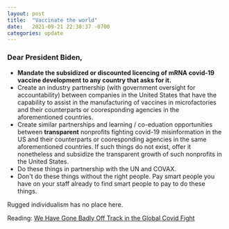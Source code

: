 ```yaml
---
layout: post
title:  "Vaccinate the world"
date:   2021-09-21 22:38:37 -0700
categories: update
---
```


### Dear President Biden,
 - **Mandate the subsidized or discounted licencing of mRNA covid-19 vaccine development to any country that asks for it.**
 - Create an industry partnership (with government oversight for accountability) between companies in the United States that have the capability to assist in the manufacturing of vaccines in microfactories and their counterparts or cooresponding agencies in the aforementioned countries.
 - Create similar partnerships and learning / co-eduation opportunities between **transparent** nonprofits fighting covid-19 misinformation in the US and their counterparts or cooresponding agencies in the same aforementioned countries.  If such things do not exist, offer it nonetheless and subsidize the transparent growth of such nonprofits in the United States.
 - Do these things in partnership with the UN and COVAX.
 - Don't do these things without the right people.  Pay smart people you have on your staff already to find smart people to pay to do these things.

Rugged individualism has no place here.

Reading: [We Have Gone Badly Off Track in the Global Covid Fight](https://www.nytimes.com/2021/09/21/opinion/sunday/covid-vaccine-world.html)
